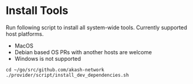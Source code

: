 # Install Tools

Run following script to install all system-wide tools. Currently supported host platforms.

* MacOS
* Debian based OS PRs with another hosts are welcome
* Windows is not supported

```shell
cd ~/go/src/github.com/akash-network
./provider/script/install_dev_dependencies.sh
```
